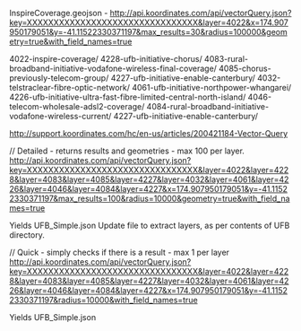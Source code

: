 InspireCoverage.geojson - http://api.koordinates.com/api/vectorQuery.json?key=XXXXXXXXXXXXXXXXXXXXXXXXXXXXXXXX&layer=4022&x=174.907950179051&y=-41.11522330371197&max_results=30&radius=100000&geometry=true&with_field_names=true

4022-inspire-coverage/
4228-ufb-initiative-chorus/
4083-rural-broadband-initiative-vodafone-wireless-final-coverage/
4085-chorus-previously-telecom-group/
4227-ufb-initiative-enable-canterbury/
4032-telstraclear-fibre-optic-network/
4061-ufb-initiative-northpower-whangarei/
4226-ufb-initiative-ultra-fast-fibre-limited-central-north-island/
4046-telecom-wholesale-adsl2-coverage/
4084-rural-broadband-initiative-vodafone-wireless-current/
4227-ufb-initiative-enable-canterbury/

http://support.koordinates.com/hc/en-us/articles/200421184-Vector-Query

// Detailed - returns results and geometries - max 100 per layer.
http://api.koordinates.com/api/vectorQuery.json?key=XXXXXXXXXXXXXXXXXXXXXXXXXXXXXXXX&layer=4022&layer=4228&layer=4083&layer=4085&layer=4227&layer=4032&layer=4061&layer=4226&layer=4046&layer=4084&layer=4227&x=174.907950179051&y=-41.11522330371197&max_results=100&radius=10000&geometry=true&with_field_names=true

Yields UFB_Simple.json
Update file to extract layers, as per contents of UFB directory.

// Quick - simply checks if there is a result - max 1 per layer
http://api.koordinates.com/api/vectorQuery.json?key=XXXXXXXXXXXXXXXXXXXXXXXXXXXXXXXX&layer=4022&layer=4228&layer=4083&layer=4085&layer=4227&layer=4032&layer=4061&layer=4226&layer=4046&layer=4084&layer=4227&x=174.907950179051&y=-41.11522330371197&radius=10000&with_field_names=true

Yields UFB_Simple.json

